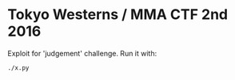 Tokyo Westerns / MMA CTF 2nd 2016
=================================

Exploit for 'judgement' challenge.
Run it with:
```
./x.py
```
